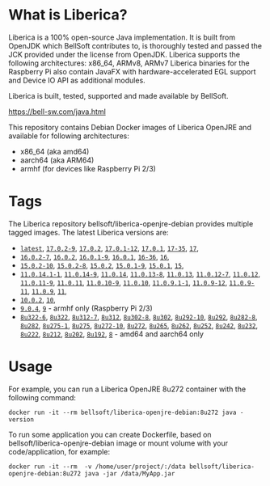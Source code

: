 # What is Liberica?

Liberica is a 100% open-source Java implementation.
It is built from OpenJDK which BellSoft contributes to, is thoroughly
tested and passed the JCK provided under the license from OpenJDK.
Liberica supports the following architectures: x86_64, ARMv8, ARMv7
Liberica binaries for the Raspberry Pi also contain JavaFX with hardware-accelerated EGL support and Device IO API as additional modules.

Liberica is built, tested, supported and made available by BellSoft.

<https://bell-sw.com/java.html>

This repository contains Debian Docker images of Liberica OpenJRE and available for following architectures:

* x86_64 (aka amd64)
* aarch64 (aka ARM64)
* armhf (for devices like Raspberry Pi 2/3)

# Tags

The Liberica repository bellsoft/liberica-openjre-debian provides multiple tagged images. The latest Liberica versions are:

* [`latest`](https://github.com/bell-sw/Liberica/blob/master/docker/repos/liberica-openjre-debian/17/Dockerfile),
[`17.0.2-9`](https://github.com/bell-sw/Liberica/blob/master/docker/repos/liberica-openjre-debian/17/Dockerfile),
[`17.0.2`](https://github.com/bell-sw/Liberica/blob/master/docker/repos/liberica-openjre-debian/17/Dockerfile),
[`17.0.1-12`](https://github.com/bell-sw/Liberica/blob/master/docker/repos/liberica-openjre-debian/17/Dockerfile),
[`17.0.1`](https://github.com/bell-sw/Liberica/blob/master/docker/repos/liberica-openjre-debian/17/Dockerfile),
[`17-35`](https://github.com/bell-sw/Liberica/blob/master/docker/repos/liberica-openjre-debian/17/Dockerfile),
[`17`](https://github.com/bell-sw/Liberica/blob/master/docker/repos/liberica-openjre-debian/17/Dockerfile),
* [`16.0.2-7`](https://github.com/bell-sw/Liberica/blob/master/docker/repos/liberica-openjre-debian/16/Dockerfile),
[`16.0.2`](https://github.com/bell-sw/Liberica/blob/master/docker/repos/liberica-openjre-debian/16/Dockerfile),
[`16.0.1-9`](https://github.com/bell-sw/Liberica/blob/master/docker/repos/liberica-openjre-debian/16/Dockerfile),
[`16.0.1`](https://github.com/bell-sw/Liberica/blob/master/docker/repos/liberica-openjre-debian/16/Dockerfile),
[`16-36`](https://github.com/bell-sw/Liberica/blob/master/docker/repos/liberica-openjre-debian/16/Dockerfile),
[`16`](https://github.com/bell-sw/Liberica/blob/master/docker/repos/liberica-openjre-debian/16/Dockerfile),
* [`15.0.2-10`](https://github.com/bell-sw/Liberica/blob/master/docker/repos/liberica-openjre-debian/15/Dockerfile),
[`15.0.2-8`](https://github.com/bell-sw/Liberica/blob/master/docker/repos/liberica-openjre-debian/15/Dockerfile),
[`15.0.2`](https://github.com/bell-sw/Liberica/blob/master/docker/repos/liberica-openjre-debian/15/Dockerfile),
[`15.0.1-9`](https://github.com/bell-sw/Liberica/blob/master/docker/repos/liberica-openjre-debian/15/Dockerfile),
[`15.0.1`](https://github.com/bell-sw/Liberica/blob/master/docker/repos/liberica-openjre-debian/15/Dockerfile),
[`15`](https://github.com/bell-sw/Liberica/blob/master/docker/repos/liberica-openjre-debian/15/Dockerfile),
* [`11.0.14.1-1`](https://github.com/bell-sw/Liberica/blob/master/docker/repos/liberica-openjre-debian/11/Dockerfile),
[`11.0.14-9`](https://github.com/bell-sw/Liberica/blob/master/docker/repos/liberica-openjre-debian/11/Dockerfile),
[`11.0.14`](https://github.com/bell-sw/Liberica/blob/master/docker/repos/liberica-openjre-debian/11/Dockerfile),
[`11.0.13-8`](https://github.com/bell-sw/Liberica/blob/master/docker/repos/liberica-openjre-debian/11/Dockerfile),
[`11.0.13`](https://github.com/bell-sw/Liberica/blob/master/docker/repos/liberica-openjre-debian/11/Dockerfile),
[`11.0.12-7`](https://github.com/bell-sw/Liberica/blob/master/docker/repos/liberica-openjre-debian/11/Dockerfile),
[`11.0.12`](https://github.com/bell-sw/Liberica/blob/master/docker/repos/liberica-openjre-debian/11/Dockerfile),
[`11.0.11-9`](https://github.com/bell-sw/Liberica/blob/master/docker/repos/liberica-openjre-debian/11/Dockerfile),
[`11.0.11`](https://github.com/bell-sw/Liberica/blob/master/docker/repos/liberica-openjre-debian/11/Dockerfile),
[`11.0.10-9`](https://github.com/bell-sw/Liberica/blob/master/docker/repos/liberica-openjre-debian/11/Dockerfile),
[`11.0.10`](https://github.com/bell-sw/Liberica/blob/master/docker/repos/liberica-openjre-debian/11/Dockerfile),
[`11.0.9.1-1`](https://github.com/bell-sw/Liberica/blob/master/docker/repos/liberica-openjre-debian/11/Dockerfile),
[`11.0.9-12`](https://github.com/bell-sw/Liberica/blob/master/docker/repos/liberica-openjre-debian/11/Dockerfile),
[`11.0.9-11`](https://github.com/bell-sw/Liberica/blob/master/docker/repos/liberica-openjre-debian/11/Dockerfile),
[`11.0.9`](https://github.com/bell-sw/Liberica/blob/master/docker/repos/liberica-openjre-debian/11/Dockerfile),
[`11`](https://github.com/bell-sw/Liberica/blob/master/docker/repos/liberica-openjre-debian/11/Dockerfile),
* [`10.0.2`](https://github.com/bell-sw/Liberica/blob/master/docker/repos/liberica-openjre-debian/old/10.0.2/Dockerfile),
[`10`](https://github.com/bell-sw/Liberica/blob/master/docker/repos/liberica-openjre-debian/old/10.0.2/Dockerfile),
* [`9.0.4`](https://github.com/bell-sw/Liberica/blob/master/docker/repos/liberica-openjre-debian/old/9.0.4/Dockerfile),
[`9`](https://github.com/bell-sw/Liberica/blob/master/docker/repos/liberica-openjre-debian/old/9.0.4/Dockerfile) - armhf only (Raspberry Pi 2/3)
* [`8u322-6`](https://github.com/bell-sw/Liberica/blob/master/docker/repos/liberica-openjre-debian/8/Dockerfile),
[`8u322`](https://github.com/bell-sw/Liberica/blob/master/docker/repos/liberica-openjre-debian/8/Dockerfile),
[`8u312-7`](https://github.com/bell-sw/Liberica/blob/master/docker/repos/liberica-openjre-debian/8/Dockerfile),
[`8u312`](https://github.com/bell-sw/Liberica/blob/master/docker/repos/liberica-openjre-debian/8/Dockerfile),
[`8u302-8`](https://github.com/bell-sw/Liberica/blob/master/docker/repos/liberica-openjre-debian/8/Dockerfile),
[`8u302`](https://github.com/bell-sw/Liberica/blob/master/docker/repos/liberica-openjre-debian/8/Dockerfile),
[`8u292-10`](https://github.com/bell-sw/Liberica/blob/master/docker/repos/liberica-openjre-debian/8/Dockerfile),
[`8u292`](https://github.com/bell-sw/Liberica/blob/master/docker/repos/liberica-openjre-debian/8/Dockerfile),
[`8u282-8`](https://github.com/bell-sw/Liberica/blob/master/docker/repos/liberica-openjre-debian/8/Dockerfile),
[`8u282`](https://github.com/bell-sw/Liberica/blob/master/docker/repos/liberica-openjre-debian/8/Dockerfile),
[`8u275-1`](https://github.com/bell-sw/Liberica/blob/master/docker/repos/liberica-openjre-debian/8/Dockerfile),
[`8u275`](https://github.com/bell-sw/Liberica/blob/master/docker/repos/liberica-openjre-debian/8/Dockerfile),
[`8u272-10`](https://github.com/bell-sw/Liberica/blob/master/docker/repos/liberica-openjre-debian/8/Dockerfile),
[`8u272`](https://github.com/bell-sw/Liberica/blob/master/docker/repos/liberica-openjre-debian/8/Dockerfile),
[`8u265`](https://github.com/bell-sw/Liberica/blob/master/docker/repos/liberica-openjre-debian/8/Dockerfile),
[`8u262`](https://github.com/bell-sw/Liberica/blob/master/docker/repos/liberica-openjre-debian/8/Dockerfile),
[`8u252`](https://github.com/bell-sw/Liberica/blob/master/docker/repos/liberica-openjre-debian/8/Dockerfile),
[`8u242`](https://github.com/bell-sw/Liberica/blob/master/docker/repos/liberica-openjre-debian/old/8u242/Dockerfile),
[`8u232`](https://github.com/bell-sw/Liberica/blob/master/docker/repos/liberica-openjre-debian/old/8u232/Dockerfile),
[`8u222`](https://github.com/bell-sw/Liberica/blob/master/docker/repos/liberica-openjre-debian/old/8u222/Dockerfile),
[`8u212`](https://github.com/bell-sw/Liberica/blob/master/docker/repos/liberica-openjre-debian/old/8u212/Dockerfile),
[`8u202`](https://github.com/bell-sw/Liberica/blob/master/docker/repos/liberica-openjre-debian/old/8u202/Dockerfile),
[`8u192`](https://github.com/bell-sw/Liberica/blob/master/docker/repos/liberica-openjre-debian/old/8u192/Dockerfile),
[`8`](https://github.com/bell-sw/Liberica/blob/master/docker/repos/liberica-openjre-debian/8/Dockerfile) - amd64 and aarch64 only

# Usage

For example, you can run a Liberica OpenJRE 8u272 container with the following command:

 `docker run -it --rm bellsoft/liberica-openjre-debian:8u272 java -version`

To run some application you can create Dockerfile, based on bellsoft/liberica-openjre-debian image or mount volume with your code/application, for example:

 `docker run -it --rm  -v /home/user/project/:/data bellsoft/liberica-openjre-debian:8u272 java -jar /data/MyApp.jar`
